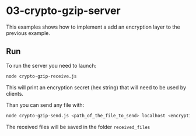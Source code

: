# 03-crypto-gzip-server

This examples shows how to implement a add an encryption layer to the previous example.

## Run

To run the server you need to launch:

```bash
node crypto-gzip-receive.js
```

This will print an encryption secret (hex string) that will need to be used by clients.

Than you can send any file with:

```bash
node crypto-gzip-send.js <path_of_the_file_to_send> localhost <encryption_secret>
```

The received files will be saved in the folder `received_files`
